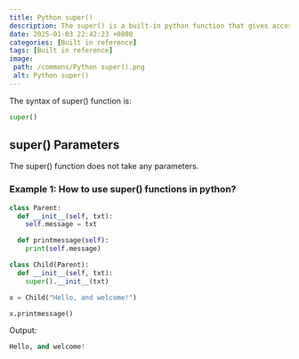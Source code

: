 ```yaml
---
title: Python super()
description: The super() is a built-in python function that gives access to methods and properties of a parent or sibling class object.
date: 2025-01-03 22:42:23 +0800
categories: [Built in reference]
tags: [Built in reference]
image:
 path: /commons/Python super().png
 alt: Python super()
---
```


<script type="text/javascript">
	atOptions = {
		'key' : '98858c4e91885e00ea9926beee01c03e',
		'format' : 'iframe',
		'height' : 90,
		'width' : 728,
		'params' : {}
	};
</script>
<script type="text/javascript" src="//www.highperformanceformat.com/98858c4e91885e00ea9926beee01c03e/invoke.js"></script>
The syntax of super() function is:

```python
super()

```

<script type="text/javascript">
	atOptions = {
		'key' : '98858c4e91885e00ea9926beee01c03e',
		'format' : 'iframe',
		'height' : 90,
		'width' : 728,
		'params' : {}
	};
</script>
<script type="text/javascript" src="//www.highperformanceformat.com/98858c4e91885e00ea9926beee01c03e/invoke.js"></script>
## super() Parameters 

The super() function does not take any parameters.

<script type="text/javascript">
	atOptions = {
		'key' : '98858c4e91885e00ea9926beee01c03e',
		'format' : 'iframe',
		'height' : 90,
		'width' : 728,
		'params' : {}
	};
</script>
<script type="text/javascript" src="//www.highperformanceformat.com/98858c4e91885e00ea9926beee01c03e/invoke.js"></script>
### Example 1: How to use super() functions in python?

```python
class Parent:
  def __init__(self, txt):
    self.message = txt

  def printmessage(self):
    print(self.message)

class Child(Parent):
  def __init__(self, txt):
    super().__init__(txt)

x = Child("Hello, and welcome!")

x.printmessage()

```

Output:

```python
Hello, and welcome!

```